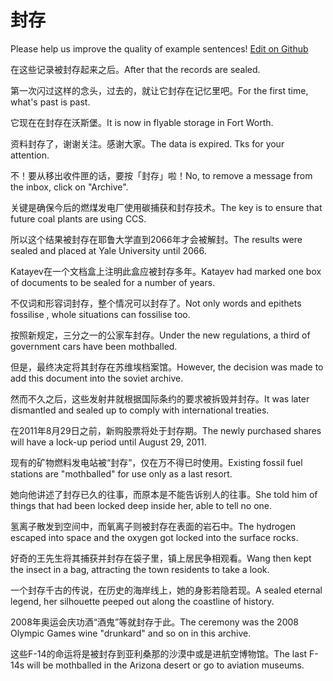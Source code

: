 # 封存

Please help us improve the quality of example sentences! [Edit on Github](https://github.com/jiyushe/jiyu-example-sentence-source/blob/main/chinese/fengcun.md)

<p><span class="chinese">在这些记录被封存起来之后。</span><span class="english">After that the records are sealed.</span></p>

<p><span class="chinese">第一次闪过这样的念头，过去的，就让它封存在记忆里吧。</span><span class="english">For the first time, what's past is past.</span></p>

<p><span class="chinese">它现在在封存在沃斯堡。</span><span class="english">It is now in flyable storage in Fort Worth.</span></p>

<p><span class="chinese">资料封存了，谢谢关注。感谢大家。</span><span class="english">The data is expired. Tks for your attention.</span></p>

<p><span class="chinese">不！要从移出收件匣的话，要按「封存」啦！</span><span class="english">No, to remove a message from the inbox, click on "Archive".</span></p>

<p><span class="chinese">关键是确保今后的燃煤发电厂使用碳捕获和封存技术。</span><span class="english">The key is to ensure that future coal plants are using CCS.</span></p>

<p><span class="chinese">所以这个结果被封存在耶鲁大学直到2066年才会被解封。</span><span class="english">The results were sealed and placed at Yale University until 2066.</span></p>

<p><span class="chinese">Katayev在一个文档盒上注明此盒应被封存多年。</span><span class="english">Katayev had marked one box of documents to be sealed for a number of years.</span></p>

<p><span class="chinese">不仅词和形容词封存，整个情况可以封存了。</span><span class="english">Not only words and epithets fossilise , whole situations can fossilise too.</span></p>

<p><span class="chinese">按照新规定，三分之一的公家车封存。</span><span class="english">Under the new regulations, a third of government cars have been mothballed.</span></p>

<p><span class="chinese">但是，最终决定将其封存在苏维埃档案馆。</span><span class="english">However, the decision was made to add this document into the soviet archive.</span></p>

<p><span class="chinese">然而不久之后，这些发射井就根据国际条约的要求被拆毁并封存。</span><span class="english">It was later dismantled and sealed up to comply with international treaties.</span></p>

<p><span class="chinese">在2011年8月29日之前，新购股票将处于封存期。</span><span class="english">The newly purchased shares will have a lock-up period until August 29, 2011.</span></p>

<p><span class="chinese">现有的矿物燃料发电站被“封存”，仅在万不得已时使用。</span><span class="english">Existing fossil fuel stations are "mothballed" for use only as a last resort.</span></p>

<p><span class="chinese">她向他讲述了封存已久的往事，而原本是不能告诉别人的往事。</span><span class="english">She told him of things that had been locked deep inside her, able to tell no one.</span></p>

<p><span class="chinese">氢离子散发到空间中，而氧离子则被封存在表面的岩石中。</span><span class="english">The hydrogen escaped into space and the oxygen got locked into the surface rocks.</span></p>

<p><span class="chinese">好奇的王先生将其捕获并封存在袋子里，镇上居民争相观看。</span><span class="english">Wang then kept the insect in a bag, attracting the town residents to take a look.</span></p>

<p><span class="chinese">一个封存千古的传说，在历史的海岸线上，她的身影若隐若现。</span><span class="english">A sealed eternal legend, her silhouette peeped out along the coastline of history.</span></p>

<p><span class="chinese">2008年奥运会庆功酒“酒鬼”等就封存于此。</span><span class="english">The ceremony was the 2008 Olympic Games wine "drunkard" and so on in this archive.</span></p>

<p><span class="chinese">这些F-14的命运将是被封存到亚利桑那的沙漠中或是进航空博物馆。</span><span class="english">The last F-14s will be mothballed in the Arizona desert or go to aviation museums.</span></p>

